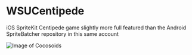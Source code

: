 # WSUCentipede
iOS SpriteKit Centipede game slightly more full featured than the Android SpriteBatcher repository in this same account

![Image of Cocosoids](http://cdn.rawgit.com/erikbuck/WSUCentipede/master/Centipede2.png)
